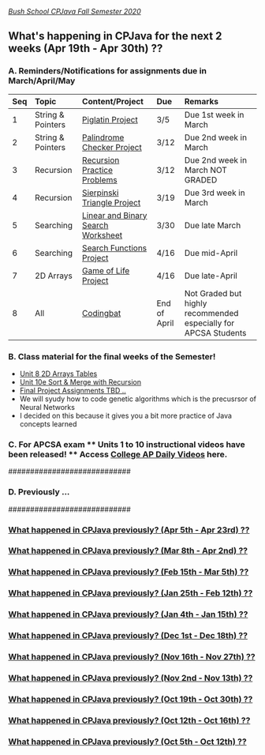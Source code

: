 [_Bush School CPJava Fall Semester 2020_](https://chandrunarayan.github.io/cpjava/)

## What's happening in CPJava for the next 2 weeks (Apr 19th - Apr 30th) ??

### A. Reminders/Notifications for assignments due in March/April/May

| Seq | Topic | Content/Project | Due | Remarks
| :--- | :--- | :--- | :--- | :--- |
| 1 | String & Pointers | [Piglatin Project](https://classroom.google.com/c/MTI2MDgzMTM2MDgw/a/MjYyNDM0NjMzNDM3/details) | 3/5 | Due 1st week in March 
| 2 | String & Pointers | [Palindrome Checker Project](https://classroom.google.com/c/MTI2MDgzMTM2MDgw/a/MjY1NzMyMjgxOTI2/details) | 3/12 | Due 2nd week in March
| 3 | Recursion | [Recursion Practice Problems](https://classroom.google.com/c/MTI2MDgzMTM2MDgw/a/Mjc2Nzg2ODY4Nzgx/details) | 3/12 | Due 2nd week in March NOT GRADED
| 4 | Recursion | [Sierpinski Triangle Project](https://classroom.google.com/c/MTI2MDgzMTM2MDgw/a/Mjc2Nzg2ODY4Nzgx/details) | 3/19 | Due 3rd week in March
| 5 | Searching | [Linear and Binary Search Worksheet](https://classroom.google.com/c/MTI2MDgzMTM2MDgw/a/Mjc2NzU1ODkzNjUz/details) | 3/30 | Due late March
| 6 | Searching | [Search Functions Project](https://classroom.google.com/c/MTI2MDgzMTM2MDgw/a/Mjc2NzU1ODkzODc0/details) | 4/16 | Due  mid-April
| 7 | 2D Arrays | [Game of Life Project](https://classroom.google.com/c/MTI2MDgzMTM2MDgw/a/Mjc2ODI2MjEwMTAy/details) | 4/16 | Due  late-April
| 8 | All | [Codingbat](codingbat.md) | End of April | Not Graded but highly recommended especially for APCSA Students  

### B. Class material for the final weeks of the Semester!

* [Unit 8 2D Arrays Tables](https://docs.google.com/presentation/d/1cIgGz7huTaKrsFC5OKXdKNQ9ftwHSnWO6fjzegs7H0w/edit?usp=sharing)
* [Unit 10e Sort & Merge with Recursion](https://docs.google.com/presentation/d/1-f4OU7J88OAA-sbP0U2R_0-3bt1vucoMBUH3U2z5C1A/edit?usp=sharing)
* [Final Project Assignments TBD ..]()
* We will syudy how to code genetic algorithms which is the precusrsor of Neural Networks
* I decided on this because it gives you a bit more practice of Java concepts learned

### C. For APCSA exam ** Units 1 to 10 instructional videos have been released! ** Access [College AP Daily Videos](https://apcentral.collegeboard.org/pdf/available-ap-daily-videos-ap-computer-science-a.pdf?course=ap-computer-science-a) here. 

############################
### D. Previously ...
############################

### [What happened in CPJava previously? (Apr 5th - Apr 23rd) ??](weekofmar8)

### [What happened in CPJava previously? (Mar 8th - Apr 2nd) ??](weekofmar8)

### [What happened in CPJava previously? (Feb 15th - Mar 5th) ??](weekoffeb15)

### [What happened in CPJava previously? (Jan 25th - Feb 12th) ??](weekofjan25)

### [What happened in CPJava previously? (Jan 4th - Jan 15th) ??](weekofjan4)

### [What happened in CPJava previously? (Dec 1st - Dec 18th) ??](weekofdec1)

### [What happened in CPJava previously? (Nov 16th - Nov 27th) ??](weekofnov16)

### [What happened in CPJava previously? (Nov 2nd - Nov 13th) ??](weekofnov2)

### [What happened in CPJava previously? (Oct 19th - Oct 30th) ??](weekofoct19)

### [What happened in CPJava previously? (Oct 12th - Oct 16th) ??](weekofoct12)

### [What happened in CPJava previously? (Oct 5th - Oct 12th) ??](weekofoct5)

[wearehere]: wearehere.png "wearehere"
[timeremaining]: remaining.png "timeremaining"